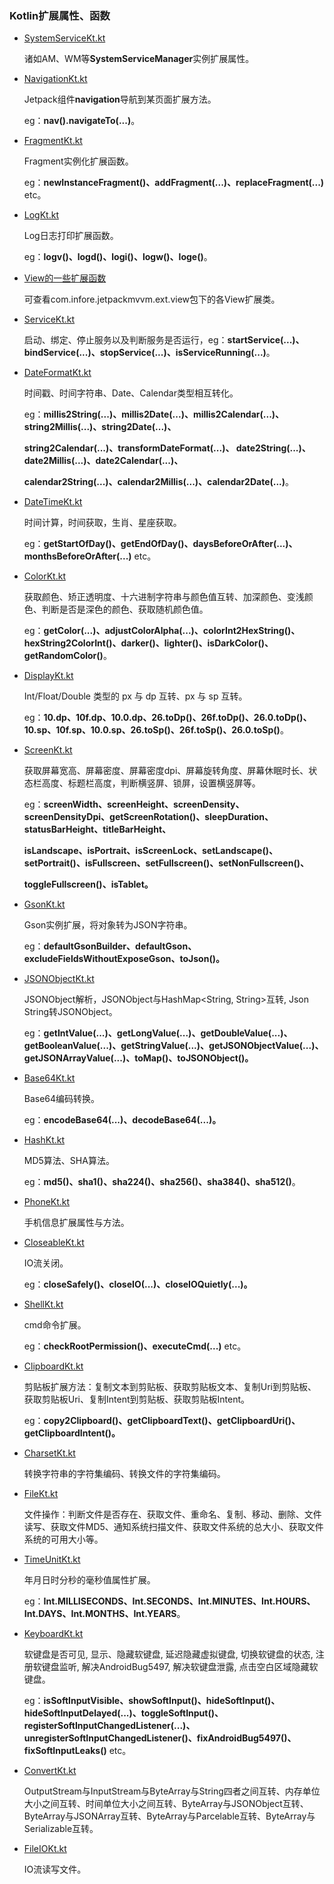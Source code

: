 ### Kotlin扩展属性、函数

* [SystemServiceKt.kt](https://github.com/FPhoenixCorneaE/Common/blob/main/common/src/main/kotlin/com/fphoenixcorneae/common/ext/SystemServiceKt.kt)

  诸如AM、WM等**SystemServiceManager**实例扩展属性。

* [NavigationKt.kt](https://github.com/FPhoenixCorneaE/Common/blob/main/common/src/main/kotlin/com/fphoenixcorneae/common/ext/NavigationKt.kt)

  Jetpack组件**navigation**导航到某页面扩展方法。

  eg：**nav().navigateTo(...)**。

* [FragmentKt.kt](https://github.com/FPhoenixCorneaE/Common/blob/main/common/src/main/kotlin/com/fphoenixcorneae/common/ext/FragmentKt.kt) 
  
  Fragment实例化扩展函数。

  eg：**newInstanceFragment<T>()、addFragment(...)、replaceFragment(...)** etc。

* [LogKt.kt](https://github.com/FPhoenixCorneaE/Common/blob/main/common/src/main/kotlin/com/fphoenixcorneae/common/ext/LogKt.kt)

  Log日志打印扩展函数。

  eg：**logv()、logd()、logi()、logw()、loge()**。

* [View的一些扩展函数](https://github.com/FPhoenixCorneaE/Common/tree/main/common/src/main/kotlin/com/fphoenixcorneae/common/ext/view)

  可查看com.infore.jetpackmvvm.ext.view包下的各View扩展类。

* [ServiceKt.kt](https://github.com/FPhoenixCorneaE/Common/blob/main/common/src/main/kotlin/com/fphoenixcorneae/common/ext/ServiceKt.kt)

  启动、绑定、停止服务以及判断服务是否运行，eg：**startService(...)、bindService(...)、stopService(...)、isServiceRunning(...)**。

* [DateFormatKt.kt](https://github.com/FPhoenixCorneaE/Common/blob/main/common/src/main/kotlin/com/fphoenixcorneae/common/ext/DateFormatKt.kt)

  时间戳、时间字符串、Date、Calendar类型相互转化。

  eg：**millis2String(...)、millis2Date(...)、millis2Calendar(...)、string2Millis(...)、string2Date(...)、**

  **string2Calendar(...)、transformDateFormat(...)、 date2String(...)、date2Millis(...)、date2Calendar(...)、**

  **calendar2String(...)、calendar2Millis(...)、calendar2Date(...)**。

* [DateTimeKt.kt](https://github.com/FPhoenixCorneaE/Common/blob/main/common/src/main/kotlin/com/fphoenixcorneae/common/ext/DateTimeKt.kt)

  时间计算，时间获取，生肖、星座获取。

  eg：**getStartOfDay()、getEndOfDay()、daysBeforeOrAfter(...)、monthsBeforeOrAfter(...)** etc。

* [ColorKt.kt](https://github.com/FPhoenixCorneaE/Common/blob/main/common/src/main/kotlin/com/fphoenixcorneae/common/ext/ColorKt.kt)

  获取颜色、矫正透明度、十六进制字符串与颜色值互转、加深颜色、变浅颜色、判断是否是深色的颜色、获取随机颜色值。

  eg：**getColor(...)、adjustColorAlpha(...)、colorInt2HexString()、hexString2ColorInt()、darker()、lighter()、isDarkColor()、getRandomColor()**。

* [DisplayKt.kt](https://github.com/FPhoenixCorneaE/Common/blob/main/common/src/main/kotlin/com/fphoenixcorneae/common/ext/DisplayKt.kt)

  Int/Float/Double 类型的 px 与 dp 互转、px 与 sp 互转。

  eg：**10.dp、10f.dp、10.0.dp、26.toDp()、26f.toDp()、26.0.toDp()、10.sp、10f.sp、10.0.sp、26.toSp()、26f.toSp()、26.0.toSp()**。

* [ScreenKt.kt](https://github.com/FPhoenixCorneaE/Common/blob/main/common/src/main/kotlin/com/fphoenixcorneae/common/ext/ScreenKt.kt)

  获取屏幕宽高、屏幕密度、屏幕密度dpi、屏幕旋转角度、屏幕休眠时长、状态栏高度、标题栏高度，判断横竖屏、锁屏，设置横竖屏等。

  eg：**screenWidth、screenHeight、screenDensity、screenDensityDpi、getScreenRotation()、sleepDuration、statusBarHeight、titleBarHeight、**

  **isLandscape、isPortrait、isScreenLock、setLandscape()、setPortrait()、isFullscreen、setFullscreen()、setNonFullscreen()、**

  **toggleFullscreen()、isTablet。**

* [GsonKt.kt](https://github.com/FPhoenixCorneaE/Common/blob/main/common/src/main/kotlin/com/fphoenixcorneae/common/ext/gson/GsonKt.kt)

  Gson实例扩展，将对象转为JSON字符串。

  eg：**defaultGsonBuilder、defaultGson、excludeFieldsWithoutExposeGson、toJson()。**

* [JSONObjectKt.kt](https://github.com/FPhoenixCorneaE/Common/blob/main/common/src/main/kotlin/com/fphoenixcorneae/common/ext/JSONObjectKt.kt)

  JSONObject解析，JSONObject与HashMap<String, String>互转, Json String转JSONObject。

  eg：**getIntValue(...)、getLongValue(...)、getDoubleValue(...)、getBooleanValue(...)、getStringValue(...)、getJSONObjectValue(...)、getJSONArrayValue(...)、toMap()、toJSONObject()。**

* [Base64Kt.kt](https://github.com/FPhoenixCorneaE/Common/blob/main/common/src/main/kotlin/com/fphoenixcorneae/common/ext/algorithm/Base64Kt.kt)

  Base64编码转换。

  eg：**encodeBase64(...)、decodeBase64(...)。**

* [HashKt.kt](https://github.com/FPhoenixCorneaE/Common/blob/main/common/src/main/kotlin/com/fphoenixcorneae/common/ext/algorithm/HashKt.kt)

  MD5算法、SHA算法。

  eg：**md5()、sha1()、sha224()、sha256()、sha384()、sha512()**。

* [PhoneKt.kt](https://github.com/FPhoenixCorneaE/Common/blob/main/common/src/main/kotlin/com/fphoenixcorneae/common/ext/PhoneKt.kt)

  手机信息扩展属性与方法。

* [CloseableKt.kt](https://github.com/FPhoenixCorneaE/Common/blob/main/common/src/main/kotlin/com/fphoenixcorneae/common/ext/CloseableKt.kt)

  IO流关闭。

  eg：**closeSafely()、closeIO(...)、closeIOQuietly(...)。**

* [ShellKt.kt](https://github.com/FPhoenixCorneaE/Common/blob/main/common/src/main/kotlin/com/fphoenixcorneae/common/ext/ShellKt.kt)

  cmd命令扩展。

  eg：**checkRootPermission()、executeCmd(...)** etc。

* [ClipboardKt.kt](https://github.com/FPhoenixCorneaE/Common/blob/main/common/src/main/kotlin/com/fphoenixcorneae/common/ext/ClipboardKt.kt)

  剪贴板扩展方法：复制文本到剪贴板、获取剪贴板文本、复制Uri到剪贴板、获取剪贴板Uri、复制Intent到剪贴板、获取剪贴板Intent。

  eg：**copy2Clipboard()、getClipboardText()、getClipboardUri()、getClipboardIntent()。**

* [CharsetKt.kt](https://github.com/FPhoenixCorneaE/Common/blob/main/common/src/main/kotlin/com/fphoenixcorneae/common/ext/CharsetKt.kt)

  转换字符串的字符集编码、转换文件的字符集编码。

* [FileKt.kt](https://github.com/FPhoenixCorneaE/Common/blob/main/common/src/main/kotlin/com/fphoenixcorneae/common/ext/FileKt.kt)

  文件操作：判断文件是否存在、获取文件、重命名、复制、移动、删除、文件读写、获取文件MD5、通知系统扫描文件、获取文件系统的总大小、获取文件系统的可用大小等。

* [TimeUnitKt.kt](https://github.com/FPhoenixCorneaE/Common/blob/main/common/src/main/kotlin/com/fphoenixcorneae/common/ext/TimeUnitKt.kt)

  年月日时分秒的毫秒值属性扩展。

  eg：**Int.MILLISECONDS、Int.SECONDS、Int.MINUTES、Int.HOURS、Int.DAYS、Int.MONTHS、Int.YEARS**。

* [KeyboardKt.kt](https://github.com/FPhoenixCorneaE/Common/blob/main/common/src/main/kotlin/com/fphoenixcorneae/common/ext/KeyboardKt.kt)

  软键盘是否可见, 显示、隐藏软键盘, 延迟隐藏虚拟键盘, 切换软键盘的状态, 注册软键盘监听, 解决AndroidBug5497, 解决软键盘泄露, 点击空白区域隐藏软键盘。

  eg：**isSoftInputVisible、showSoftInput()、hideSoftInput()、hideSoftInputDelayed(...)、toggleSoftInput()、registerSoftInputChangedListener(...)、unregisterSoftInputChangedListener()、fixAndroidBug5497()、fixSoftInputLeaks()** etc。

* [ConvertKt.kt](https://github.com/FPhoenixCorneaE/Common/blob/main/common/src/main/kotlin/com/fphoenixcorneae/common/ext/ConvertKt.kt)

  OutputStream与InputStream与ByteArray与String四者之间互转、内存单位大小之间互转、时间单位大小之间互转、ByteArray与JSONObject互转、ByteArray与JSONArray互转、ByteArray与Parcelable互转、ByteArray与Serializable互转。

* [FileIOKt.kt](https://github.com/FPhoenixCorneaE/Common/blob/main/common/src/main/kotlin/com/fphoenixcorneae/common/ext/FileIOKt.kt)

  IO流读写文件。